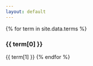 ```yaml
---
layout: default
---
```


{% for term in site.data.terms %}
### {{ term[0] }}

{{ term[1] }}
{% endfor %}
